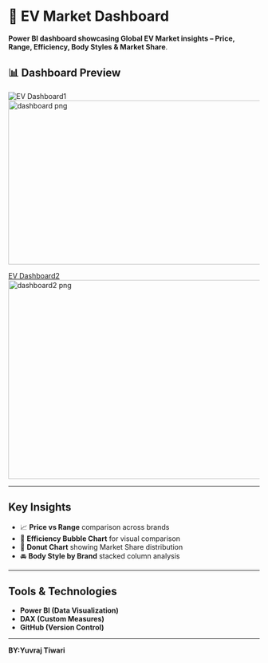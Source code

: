 # 🚗 EV Market Dashboard 
**Power BI dashboard showcasing Global EV Market insights – Price, Range, Efficiency, Body Styles &amp; Market Share**.

## 📊 Dashboard Preview  

![EV Dashboard1](dashboard.png)<img width="610" height="329" alt="dashboard png" src="https://github.com/user-attachments/assets/2d7a7c98-c500-4feb-83d7-36b595dfdca9" />

[EV Dashboard2](dashboard2.png)<img width="670" height="399" alt="dashboard2 png" src="https://github.com/user-attachments/assets/fb84fe44-00a8-40a6-be57-cd9247c18214" />

---

##  Key Insights  
- 📈 **Price vs Range** comparison across brands  
- 🔵 **Efficiency Bubble Chart** for visual comparison  
- 🍩 **Donut Chart** showing Market Share distribution  
- 🚘 **Body Style by Brand** stacked column analysis  

---

## Tools & Technologies  
- **Power BI (Data Visualization)** 
- **DAX (Custom Measures)**  
- **GitHub (Version Control)** 
---

**BY:Yuvraj Tiwari**

